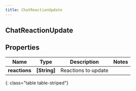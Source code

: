 ```yaml
---
title: ChatReactionUpdate
---
```

## ChatReactionUpdate

## Properties

|Name | Type | Description | Notes|
|------------ | ------------- | ------------- | -------------|
| **reactions** | **[String]** | Reactions to update | |
{: class="table table-striped"}


